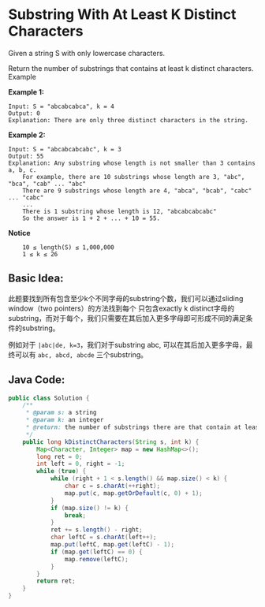 # Substring With At Least K Distinct Characters

Given a string S with only lowercase characters.

Return the number of substrings that contains at least k distinct characters.
Example

**Example 1:**
```
Input: S = "abcabcabca", k = 4
Output: 0
Explanation: There are only three distinct characters in the string.
```

**Example 2:**
```
Input: S = "abcabcabcabc", k = 3
Output: 55
Explanation: Any substring whose length is not smaller than 3 contains a, b, c.
    For example, there are 10 substrings whose length are 3, "abc", "bca", "cab" ... "abc"
    There are 9 substrings whose length are 4, "abca", "bcab", "cabc" ... "cabc"
    ...
    There is 1 substring whose length is 12, "abcabcabcabc"
    So the answer is 1 + 2 + ... + 10 = 55.
```

**Notice**
```
    10 ≤ length(S) ≤ 1,000,000
    1 ≤ k ≤ 26
```

## Basic Idea:
此题要找到所有包含至少k个不同字母的substring个数，我们可以通过sliding window（two pointers）的方法找到每个
只包含exactly k distinct字母的substring，而对于每个，我们只需要在其后加入更多字母即可形成不同的满足条件的substring。

例如对于 `|abc|de, k=3`，我们对于substring abc, 可以在其后加入更多字母，最终可以有 `abc, abcd, abcde` 三个substring。

## Java Code:
```java
public class Solution {
    /**
     * @param s: a string
     * @param k: an integer
     * @return: the number of substrings there are that contain at least k distinct characters
     */
    public long kDistinctCharacters(String s, int k) {
        Map<Character, Integer> map = new HashMap<>();
        long ret = 0;
        int left = 0, right = -1;
        while (true) {
            while (right + 1 < s.length() && map.size() < k) {
                char c = s.charAt(++right);
                map.put(c, map.getOrDefault(c, 0) + 1);
            }
            if (map.size() != k) {
                break;
            }
            ret += s.length() - right;
            char leftC = s.charAt(left++);
            map.put(leftC, map.get(leftC) - 1);
            if (map.get(leftC) == 0) {
                map.remove(leftC);
            }
        }
        return ret;
    }
}
```
